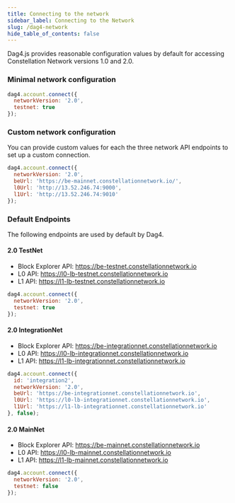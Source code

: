 ```yaml
---
title: Connecting to the network
sidebar_label: Connecting to the Network
slug: /dag4-network
hide_table_of_contents: false
---
```


Dag4.js provides reasonable configuration values by default for accessing Constellation Network versions 1.0 and 2.0. 

### Minimal network configuration 
```js
dag4.account.connect({
  networkVersion: '2.0',
  testnet: true
});
```

### Custom network configuration
You can provide custom values for each the three network API endpoints to set up a custom connection. 
```js
dag4.account.connect({
  networkVersion: '2.0',
  beUrl: 'https://be-mainnet.constellationnetwork.io/',
  l0Url: 'http://13.52.246.74:9000',
  l1Url: 'http://13.52.246.74:9010'
});
```

### Default Endpoints
The following endpoints are used by default by Dag4. 

#### 2.0 TestNet
- Block Explorer API: https://be-testnet.constellationnetwork.io
- L0 API: https://l0-lb-testnet.constellationnetwork.io
- L1 API: https://l1-lb-testnet.constellationnetwork.io

```js
dag4.account.connect({
  networkVersion: '2.0',
  testnet: true
});
```

#### 2.0 IntegrationNet
- Block Explorer API: https://be-integrationnet.constellationnetwork.io
- L0 API: https://l0-lb-integrationnet.constellationnetwork.io
- L1 API: https://l1-lb-integrationnet.constellationnetwork.io

```js
dag4.account.connect({
  id: 'integration2',
  networkVersion: '2.0',
  beUrl: 'https://be-integrationnet.constellationnetwork.io',
  l0Url: 'https://l0-lb-integrationnet.constellationnetwork.io',
  l1Url: 'https://l1-lb-integrationnet.constellationnetwork.io'
}, false);
```

#### 2.0 MainNet
- Block Explorer API: https://be-mainnet.constellationnetwork.io
- L0 API: https://l0-lb-mainnet.constellationnetwork.io
- L1 API: https://l1-lb-mainnet.constellationnetwork.io

```js
dag4.account.connect({
  networkVersion: '2.0',
  testnet: false
});
```
